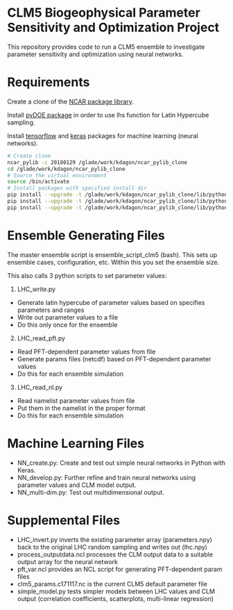 # CLM5 Biogeophysical Parameter Sensitivity and Optimization Project

This repository provides code to run a CLM5 ensemble to investigate parameter sensitivity and optimization using neural networks.

# Requirements

Create a clone of the [NCAR package library](https://www2.cisl.ucar.edu/resources/computational-systems/cheyenne/software/python).

Install [pyDOE package](https://pythonhosted.org/pyDOE/randomized.html#latin-hypercube) in order to use lhs function for Latin Hypercube sampling.

Install [tensorflow](https://www.tensorflow.org/) and [keras](https://keras.io/) packages for machine learning (neural networks).

```bash
# Create clone
ncar_pylib -c 20180129 /glade/work/kdagon/ncar_pylib_clone
cd /glade/work/kdagon/ncar_pylib_clone
# Source the virtual environment
source /bin/activate
# Install packages with specified install dir
pip install --upgrade -t /glade/work/kdagon/ncar_pylib_clone/lib/python3.6/site-packages pyDOE
pip install --upgrade -t /glade/work/kdagon/ncar_pylib_clone/lib/python3.6/site-packages tensorflow
pip install --upgrade -t /glade/work/kdagon/ncar_pylib_clone/lib/python3.6/site-packages keras
```

# Ensemble Generating Files

The master ensemble script is ensemble_script_clm5 (bash). This sets up ensemble cases, configuration, etc. Within this you set the ensemble size.

This also calls 3 python scripts to set parameter values:

1) LHC_write.py

* Generate latin hypercube of parameter values based on specifies parameters and ranges
* Write out parameter values to a file
* Do this only once for the ensemble

2) LHC_read_pft.py

* Read PFT-dependent parameter values from file
* Generate params files (netcdf) based on PFT-dependent parameter values
* Do this for each ensemble simulation

3) LHC_read_nl.py

* Read namelist parameter values from file
* Put them in the namelist in the proper format
* Do this for each ensemble simulation

# Machine Learning Files

* NN_create.py: Create and test out simple neural networks in Python with Keras.
* NN_develop.py: Further refine and train neural networks using parameter values and CLM model output.
* NN_multi-dim.py: Test out multidimensional output.

# Supplemental Files

* LHC_invert.py inverts the existing parameter array (parameters.npy) back to the original LHC random sampling and writes out (lhc.npy)
* process_outputdata.ncl processes the CLM output data to a suitable output array for the neural network
* pft_var.ncl provides an NCL script for generating PFT-dependent param files
* clm5_params.c171117.nc is the current CLM5 default parameter file
* simple_model.py tests simpler models between LHC values and CLM output (correlation coefficients, scatterplots, multi-linear regression)
